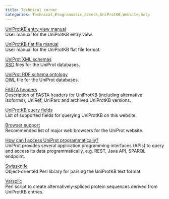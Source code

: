 ```yaml
---
title: Technical corner
categories: Technical,Programmatic_access,UniProtKB,Website,help
---
```


[UniProtKB entry view manual](http://www.uniprot.org/manual)  
User manual for the UniProtKB entry view.

[UniProtKB flat file manual](https://web.expasy.org/docs/userman.html)  
User manual for the UniProtKB flat file format.

[UniProt XML schemas](https://ftp.uniprot.org/pub/databases/uniprot/current_release/knowledgebase/complete/docs/?query=schema)  
[XSD](https://en.wikipedia.org/wiki/XML%5FSchema%5F%28W3C%29) files for the UniProt databases.

[UniProt RDF schema ontology](https://ftp.uniprot.org/pub/databases/uniprot/current%5Frelease/rdf/core.owl)  
[OWL](https://en.wikipedia.org/wiki/Web%5FOntology%5FLanguage) file for the UniProt databases.

[FASTA headers](http://www.uniprot.org/help/fasta-headers)  
Description of FASTA headers for UniProtKB (including alternative isoforms), UniRef, UniParc and archived UniProtKB versions.

[UniProtKB query fields](http://www.uniprot.org/help/query-fields)  
List of supported fields for querying UniProtKB on this website.

[Browser support](http://www.uniprot.org/help/browser%5Fsupport)  
Recommended list of major web browsers for the UniProt website.

[How can I access UniProt programmatically?](http://www.uniprot.org/help/programmatic%5Faccess)  
UniProt provides several application programming interfaces (APIs) to query and access its data programmatically, e.g. REST, Java API, SPARQL endpoint.

[Swissknife](http://swissknife.sourceforge.net/docs/)  
Object-oriented Perl library for parsing the UniProtKB text format.

[Varsplic](ftp://ftp.ebi.ac.uk/pub/software/uniprot/varsplic)  
Perl script to create alternatively-spliced protein sequences derived from UniProtKB entries.
